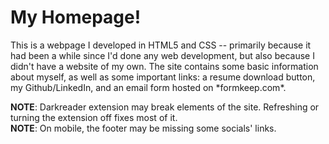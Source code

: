 # My Homepage!

<p>This is a webpage I developed in HTML5 and CSS -- primarily because it had been a while since I'd done any web development, but also because I didn't have a website of my own. The site contains some basic information about myself, as well as some important links: a resume download button, my Github/LinkedIn, and an email form hosted on *formkeep.com*. </p>

**NOTE**: Darkreader extension may break elements of the site. Refreshing or turning the extension off fixes most of it. <br>
**NOTE**: On mobile, the footer may be missing some socials' links.<br>
